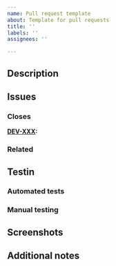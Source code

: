 ```yaml
---
name: Pull request template
about: Template for pull requests
title: ''
labels: ''
assignees: ''

---
```


## Description
## Issues
### Closes
**[DEV-XXX](https://helsinkisolutionoffice.atlassian.net/browse/DEV-XXX):** 
### Related
## Testin
### Automated tests
### Manual testing
## Screenshots
## Additional notes

